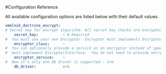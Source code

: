 #Configuration Reference

All available configuration options are listed below with their default values.

``` yaml
vmelnik_doctrine_encrypt:  
# Secret key for encrypt algorithm. All secret key checks are encryptor tasks only.
    secret_key:           ~ # Required
#  You must use your own Encryptor. Encryptor must implements EncryptorInterface interface
    encryptor_class:      ~ 
#  You can optionally provide a service as an encryptor instead of specifying a class.  The service 
#  must implement EncryptorInterface.  You do not need to provide encryptor_class if you provide the service.
    encryptor_service:    ~
#  Now it's only one db driver is supported - orm
    db_driver:            orm 
```
